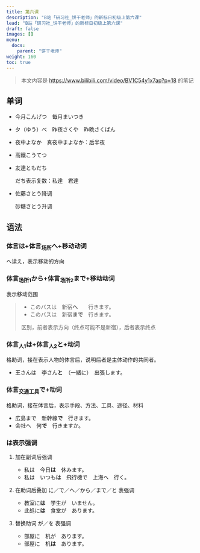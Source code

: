 ```yaml
---
title: 第六课
description: "B站「研习社_饼干老师」的新标日初级上第六课"
lead: "B站「研习社_饼干老师」的新标日初级上第六课"
draft: false
images: []
menu:
  docs:
    parent: "饼干老师"
weight: 160
toc: true
---
```


> 本文内容是 https://www.bilibili.com/video/BV1C54y1x7ap?p=18 的笔记

## 单词

- 今月こんげつ　毎月まいつき

- 夕（ゆう）べ　昨夜さくや　昨晩さくばん

- 夜中よなか　真夜中まよなか：后半夜

- 高鐵こうてつ

- 友達ともだち

  だち表示复数：私達　君達

- 佐藤さとう降调

  砂糖さとう升调


## 语法

### 体言は+体言<sub>场所</sub>へ+移动动词

へ读え，表示移动的方向

### 体言<sub>场所1</sub>から+体言<sub>场所2</sub>まで+移动动词

表示移动范围

> - このバスは　新宿**へ**　　行きます。
> - このバスは　新宿**まで**　行きます。
>
> 区别，前者表示方向（终点可能不是新宿），后者表示终点

### 体言<sub>人1</sub>は+体言<sub>人2</sub>と+动词

格助词，接在表示人物的体言后，说明后者是主体动作的共同者。

- 王さんは　李さん**と**　（一緒に）　出張します。

### 体言<sub>交通工具</sub>で+动词

格助词，接在体言后，表示手段、方法、工具、途径、材料

- 広島まで　新幹線**で**　行きます。
- 会社へ　何**で**　行きますか。

### は表示强调

1. 加在副词后强调

   - 私は　今日**は**　休みます。
   - 私は　いつも**は**　飛行機で　上海へ　行く。

2. 在助词后叠加 に／で／へ／から／まで／と 表强调

   - 教室に**は**　学生が　いません。
   - 此処に**は**　食堂が　あります。

3. 替换助词 が／を 表强调

   - 部屋に　机が　あります。
   - 部屋に　机**は**　あります。

